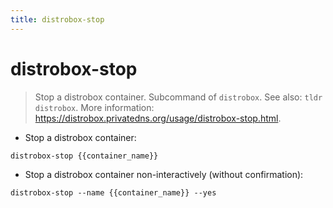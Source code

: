 ```yaml
---
title: distrobox-stop
---
```

# distrobox-stop

> Stop a distrobox container.
> Subcommand of `distrobox`. See also: `tldr distrobox`.
> More information: <https://distrobox.privatedns.org/usage/distrobox-stop.html>.

- Stop a distrobox container:

`distrobox-stop {{container_name}}`

- Stop a distrobox container non-interactively (without confirmation):

`distrobox-stop --name {{container_name}} --yes`
